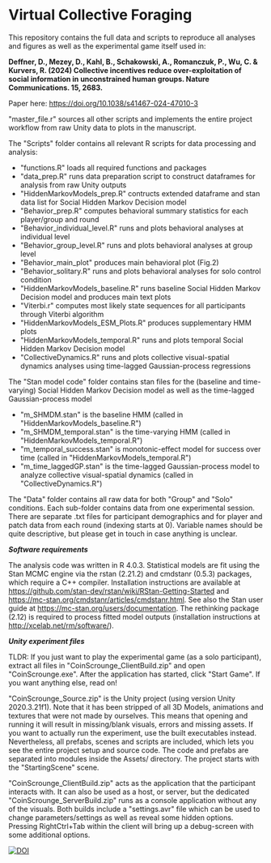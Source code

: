 # Virtual Collective Foraging 

This repository contains the full data and scripts to reproduce all analyses and figures as well as the experimental game itself used in: 

****Deffner, D., Mezey, D., Kahl, B., Schakowski, A., Romanczuk, P., Wu, C. & Kurvers, R. (2024) Collective incentives reduce over-exploitation of social information in unconstrained human groups. Nature Communications. 15, 2683.****

Paper here: https://doi.org/10.1038/s41467-024-47010-3

"master_file.r" sources all other scripts and implements the entire project workflow from raw Unity data to plots in the manuscript.

The "Scripts" folder contains all relevant R scripts for data processing and analysis:

- "functions.R" loads all required functions and packages
- "data_prep.R" runs data preparation script to construct dataframes for analysis from raw Unity outputs
- "HiddenMarkovModels_prep.R" contructs extended dataframe and stan data list for Social Hidden Markov Decision model
- "Behavior_prep.R" computes behavioral summary statistics for each player/group and round
- "Behavior_individual_level.R" runs and plots behavioral analyses at individual level
- "Behavior_group_level.R" runs and plots behavioral analyses at group level
- "Behavior_main_plot" produces main behavioral plot (Fig.2)
- "Behavior_solitary.R" runs and plots behavioral analyses for solo control condition
- "HiddenMarkovModels_baseline.R" runs baseline Social Hidden Markov Decision model and produces main text plots
- "Viterbi.r" computes most likely state sequences for all participants through Viterbi algorithm
- "HiddenMarkovModels_ESM_Plots.R" produces supplementary HMM plots
- "HiddenMarkovModels_temporal.R" runs and plots temporal Social Hidden Markov Decision model
- "CollectiveDynamics.R" runs and plots collective visual-spatial dynamics analyses using time-lagged Gaussian-process regressions

The "Stan model code" folder contains stan files for the (baseline and time-varying) Social Hidden Markov Decision model as well as the time-lagged Gaussian-process model
- "m_SHMDM.stan" is the baseline HMM (called in "HiddenMarkovModels_baseline.R")
- "m_SHMDM_temporal.stan" is the time-varying HMM (called in "HiddenMarkovModels_temporal.R")
- "m_temporal_success.stan" is monotonic-effect model for success over time (called in "HiddenMarkovModels_temporal.R")
- "m_time_laggedGP.stan" is the time-lagged Gaussian-process model to analyze collective visual-spatial dynamics (called in "CollectiveDynamics.R")

The "Data" folder contains all raw data for both "Group" and "Solo" conditions. Each sub-folder contains data from one experimental session. There are separate .txt files for participant demographics and for player and patch data from each round (indexing starts at 0). Variable names should be quite descriptive, but please get in touch in case anything is unclear.

***Software requirements***

The analysis code was written in R 4.0.3. Statistical models are fit using the Stan MCMC engine via the rstan (2.21.2) and cmdstanr (0.5.3) packages, which require a C++ compiler. Installation  instructions are available at https://github.com/stan-dev/rstan/wiki/RStan-Getting-Started and https://mc-stan.org/cmdstanr/articles/cmdstanr.html. See also the Stan user guide at https://mc-stan.org/users/documentation. The rethinking package (2.12) is required to process fitted model outputs (installation instructions at http://xcelab.net/rm/software/).

***Unity experiment files***

TLDR: If you just want to play the experimental game (as a solo participant), extract all files in "CoinScrounge_ClientBuild.zip" and open "CoinScrounge.exe". After the application has started, click "Start Game". If you want anything else, read on!

"CoinScrounge_Source.zip" is the Unity project (using version Unity 2020.3.21f1). Note that it has been stripped of all 3D Models, animations and textures that were not made by ourselves. This means that opening and running it will result in missing/blank visuals, errors and missing assets. If you want to actually run the experiment, use the built executables instead. Nevertheless, all prefabs, scenes and scripts are included, which lets you see the entire project setup and source code.
The code and prefabs are separated into modules inside the Assets/ directory. The project starts with the "StartingScene" scene.

"CoinScrounge_ClientBuild.zip" acts as the application that the participant interacts with. It can also be used as a host, or server, but the dedicated "CoinScrounge_ServerBuild.zip" runs as a console application without any of the visuals. Both builds include a "settings.avr" file which can be used to change parameters/settings as well as reveal some hidden options. Pressing RightCtrl+Tab within the client will bring up a debug-screen with some additional options.

[![DOI](https://zenodo.org/badge/648584677.svg)](https://zenodo.org/doi/10.5281/zenodo.10650332)
